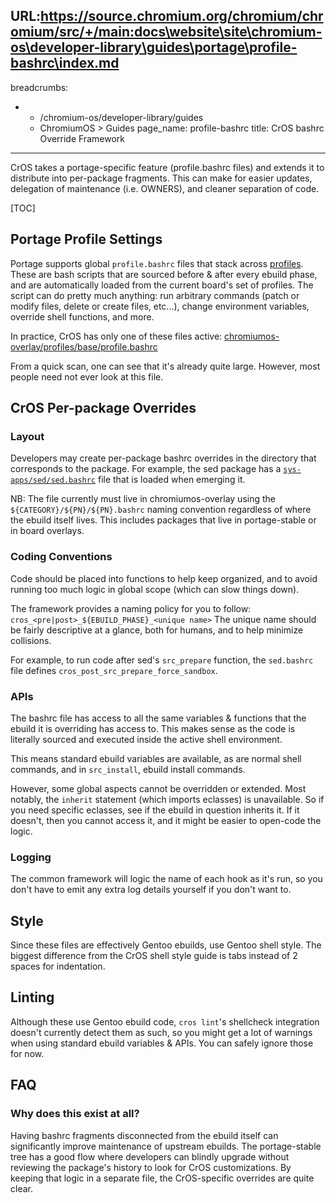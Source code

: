 URL:https://source.chromium.org/chromium/chromium/src/+/main:docs\website\site\chromium-os\developer-library\guides\portage\profile-bashrc\index.md
---
breadcrumbs:
- - /chromium-os/developer-library/guides
  - ChromiumOS > Guides
page_name: profile-bashrc
title: CrOS bashrc Override Framework
---

CrOS takes a portage-specific feature (profile.bashrc files) and extends it to
distribute into per-package fragments. This can make for easier updates,
delegation of maintenance (i.e. OWNERS), and cleaner separation of code.

[TOC]

## Portage Profile Settings

Portage supports global `profile.bashrc` files that stack across
[profiles](/chromium-os/developer-library/guides/portage/ebuild-faq/#profiles). These are bash scripts that are sourced
before & after every ebuild phase, and are automatically loaded from the
current board's set of profiles. The script can do pretty much anything: run
arbitrary commands (patch or modify files, delete or create files, etc...),
change environment variables, override shell functions, and more.

In practice, CrOS has only one of these files active:
[chromiumos-overlay/profiles/base/profile.bashrc](https://chromium.googlesource.com/chromiumos/overlays/chromiumos-overlay/+/HEAD/profiles/base/profile.bashrc)

From a quick scan, one can see that it's already quite large. However, most
people need not ever look at this file.

## CrOS Per-package Overrides

### Layout

Developers may create per-package bashrc overrides in the directory that
corresponds to the package. For example, the sed package has a
[`sys-apps/sed/sed.bashrc`](https://chromium.googlesource.com/chromiumos/overlays/chromiumos-overlay/+/HEAD/sys-apps/sed/sed.bashrc)
file that is loaded when emerging it.

NB: The file currently must live in chromiumos-overlay using the
`${CATEGORY}/${PN}/${PN}.bashrc` naming convention regardless of where the
ebuild itself lives. This includes packages that live in portage-stable or in
board overlays.

### Coding Conventions

Code should be placed into functions to help keep organized, and to avoid
running too much logic in global scope (which can slow things down).

The framework provides a naming policy for you to follow:
`cros_<pre|post>_${EBUILD_PHASE}_<unique name>`
The unique name should be fairly descriptive at a glance, both for humans, and
to help minimize collisions.

For example, to run code after sed's `src_prepare` function, the `sed.bashrc`
file defines `cros_post_src_prepare_force_sandbox`.

### APIs

The bashrc file has access to all the same variables & functions that the ebuild
it is overriding has access to. This makes sense as the code is literally
sourced and executed inside the active shell environment.

This means standard ebuild variables are available, as are normal shell
commands, and in `src_install`, ebuild install commands.

However, some global aspects cannot be overridden or extended. Most notably,
the `inherit` statement (which imports eclasses) is unavailable. So if you need
specific eclasses, see if the ebuild in question inherits it. If it doesn't,
then you cannot access it, and it might be easier to open-code the logic.

### Logging

The common framework will logic the name of each hook as it's run, so you don't
have to emit any extra log details yourself if you don't want to.

## Style

Since these files are effectively Gentoo ebuilds, use Gentoo shell style. The
biggest difference from the CrOS shell style guide is tabs instead of 2 spaces
for indentation.

## Linting

Although these use Gentoo ebuild code, `cros lint`'s shellcheck integration
doesn't currently detect them as such, so you might get a lot of warnings when
using standard ebuild variables & APIs. You can safely ignore those for now.

## FAQ

### Why does this exist at all?

Having bashrc fragments disconnected from the ebuild itself can significantly
improve maintenance of upstream ebuilds. The portage-stable tree has a good
flow where developers can blindly upgrade without reviewing the package's
history to look for CrOS customizations. By keeping that logic in a separate
file, the CrOS-specific overrides are quite clear.
